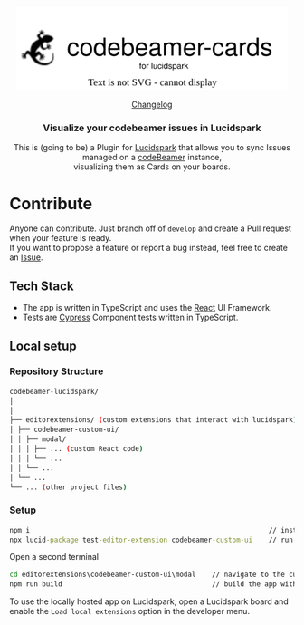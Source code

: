 <p align="center">
   <img src="/readmeImg/logo.svg" alt="codebeamer cards" width="480px"/>
</p>

<p align="center">
  <a href="https://github.com/codeBeamer-Extensions-and-Addons/codebeamer-lucidspark/blob/main/CHANGELOG.md">Changelog</a>
</p>

<h3 align="center">Visualize your codebeamer issues in Lucidspark</h3>

<p align="center">
    This is (going to be) a Plugin for <a href="https://lucidspark.com">Lucidspark</a> that allows you to sync Issues managed on a <a href="https://codebeamer.com">codeBeamer</a> instance, <br/> visualizing them as Cards on your boards.
</p>

# Contribute

Anyone can contribute. Just branch off of `develop` and create a Pull request when your feature is ready.  
If you want to propose a feature or report a bug instead, feel free to create an [Issue](https://github.com/codeBeamer-Extensions-and-Addons/codebeamer-lucidspark/issues).

## Tech Stack

-   The app is written in TypeScript and uses the [React](https://reactjs.org/) UI Framework.
-   Tests are [Cypress](https://cypress.io) Component tests written in TypeScript.

## Local setup

### Repository Structure

```bash
codebeamer-lucidspark/
│
│
├── editorextensions/ (custom extensions that interact with lucidspark)
│ ├── codebeamer-custom-ui/
│ │ ├── modal/
│ │ │ ├── ... (custom React code)
│ │ │ └── ...
│ │ └── ...
│ └── ...
└── ... (other project files)
```

### Setup

```bat
npm i                                                           // install dependencies
npx lucid-package test-editor-extension codebeamer-custom-ui    // run the integration
```

Open a second terminal

```bat
cd editorextensions\codebeamer-custom-ui\modal    // navigate to the custom React code directory
npm run build                                     // build the app with vite
```

To use the locally hosted app on Lucidspark, open a Lucidspark board and enable the `Load local extensions` option in the developer menu.

